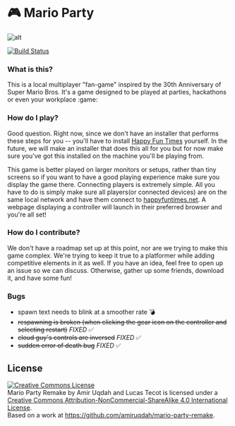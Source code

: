 # :video_game: Mario Party
![alt](http://i.imgur.com/frid99W.gif)

[![Build Status](https://travis-ci.org/amiruqdah/mario-party.svg?branch=master)](https://travis-ci.org/amiruqdah/mario-party)
### What is this?
This is a local multiplayer "fan-game" inspired by the 30th Anniversary of Super Mario Bros. It's a game designed to be played at parties, hackathons or even your workplace :game: 

### How do I play?
Good question. Right now, since we don't have an installer that performs these steps for you -- you'll have to install [Happy Fun Times](http://docs.happyfuntimes.net/install.html) yourself. In the future, we will make an installer that does this all for you but for now make sure you've got this installed on the machine you'll be playing from.

This game is better played on larger monitors or setups, rather than tiny screens so if you want to have a good playing experience make sure you display the game there. Connecting players is extremely simple. All you have to do is simply make sure all players(or connected devices) are on the same local network and have them connect to [happyfuntimes.net](http://happyfuntimes.net). A webpage displaying a controller will launch in their preferred browser and you're all set!

### How do I contribute?

We don't have a roadmap set up at this point, nor are we trying to make this game complex. We're trying to keep it true to a platformer while adding competitive elements in it as well. If you have an idea, feel free to open up an issue so we can discuss. Otherwise, gather up some friends, download it, and have some fun!

### Bugs

  * spawn text needs to blink at a smoother rate :bomb: 
  * ~~respawning is broken (when clicking the gear icon on the controller and selecting restart)~~ *FIXED* :white_check_mark:
  * ~~cloud guy's controls are inversed~~ *FIXED* :white_check_mark:
  * ~~sudden error of death bug~~ *FIXED* :white_check_mark:


## License
<a rel="license" href="http://creativecommons.org/licenses/by-nc-sa/4.0/"><img alt="Creative Commons License" style="border-width:0" src="https://i.creativecommons.org/l/by-nc-sa/4.0/88x31.png" /></a><br /><span xmlns:dct="http://purl.org/dc/terms/" href="http://purl.org/dc/dcmitype/InteractiveResource" property="dct:title" rel="dct:type">Mario Party Remake</span> by <span xmlns:cc="http://creativecommons.org/ns#" property="cc:attributionName">Amir Uqdah and Lucas Tecot</span> is licensed under a <a rel="license" href="http://creativecommons.org/licenses/by-nc-sa/4.0/">Creative Commons Attribution-NonCommercial-ShareAlike 4.0 International License</a>.<br />Based on a work at <a xmlns:dct="http://purl.org/dc/terms/" href="https://github.com/amiruqdah/mario-party-remake" rel="dct:source">https://github.com/amiruqdah/mario-party-remake</a>.

